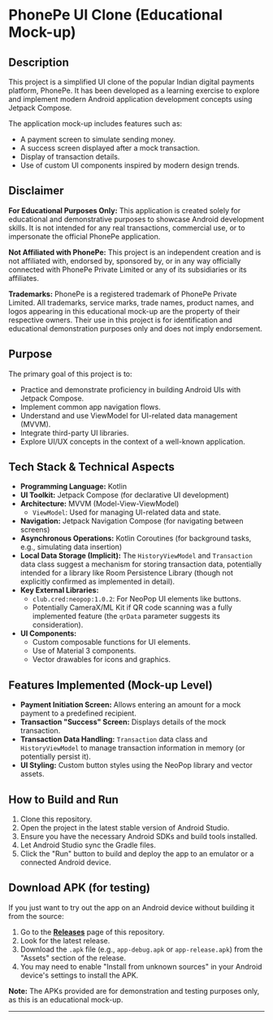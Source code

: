 # PhonePe UI Clone (Educational Mock-up)

## Description

This project is a simplified UI clone of the popular Indian digital payments platform, PhonePe. It has been developed as a learning exercise to explore and implement modern Android application development concepts using Jetpack Compose.

The application mock-up includes features such as:
*   A payment screen to simulate sending money.
*   A success screen displayed after a mock transaction.
*   Display of transaction details.
*   Use of custom UI components inspired by modern design trends.

## Disclaimer

**For Educational Purposes Only:** This application is created solely for educational and demonstrative purposes to showcase Android development skills. It is not intended for any real transactions, commercial use, or to impersonate the official PhonePe application.

**Not Affiliated with PhonePe:** This project is an independent creation and is not affiliated with, endorsed by, sponsored by, or in any way officially connected with PhonePe Private Limited or any of its subsidiaries or its affiliates.

**Trademarks:** PhonePe is a registered trademark of PhonePe Private Limited. All trademarks, service marks, trade names, product names, and logos appearing in this educational mock-up are the property of their respective owners. Their use in this project is for identification and educational demonstration purposes only and does not imply endorsement.

## Purpose

The primary goal of this project is to:
*   Practice and demonstrate proficiency in building Android UIs with Jetpack Compose.
*   Implement common app navigation flows.
*   Understand and use ViewModel for UI-related data management (MVVM).
*   Integrate third-party UI libraries.
*   Explore UI/UX concepts in the context of a well-known application.

## Tech Stack & Technical Aspects

*   **Programming Language:** Kotlin
*   **UI Toolkit:** Jetpack Compose (for declarative UI development)
*   **Architecture:** MVVM (Model-View-ViewModel)
    *   `ViewModel`: Used for managing UI-related data and state.
*   **Navigation:** Jetpack Navigation Compose (for navigating between screens)
*   **Asynchronous Operations:** Kotlin Coroutines (for background tasks, e.g., simulating data insertion)
*   **Local Data Storage (Implicit):** The `HistoryViewModel` and `Transaction` data class suggest a mechanism for storing transaction data, potentially intended for a library like Room Persistence Library (though not explicitly confirmed as implemented in detail).
*   **Key External Libraries:**
    *   `club.cred:neopop:1.0.2`: For NeoPop UI elements like buttons.
    *   Potentially CameraX/ML Kit if QR code scanning was a fully implemented feature (the `qrData` parameter suggests its consideration).
*   **UI Components:**
    *   Custom composable functions for UI elements.
    *   Use of Material 3 components.
    *   Vector drawables for icons and graphics.

## Features Implemented (Mock-up Level)

*   **Payment Initiation Screen:** Allows entering an amount for a mock payment to a predefined recipient.
*   **Transaction "Success" Screen:** Displays details of the mock transaction.
*   **Transaction Data Handling:** `Transaction` data class and `HistoryViewModel` to manage transaction information in memory (or potentially persist it).
*   **UI Styling:** Custom button styles using the NeoPop library and vector assets.

## How to Build and Run

1.  Clone this repository.
2.  Open the project in the latest stable version of Android Studio.
3.  Ensure you have the necessary Android SDKs and build tools installed.
4.  Let Android Studio sync the Gradle files.
5.  Click the "Run" button to build and deploy the app to an emulator or a connected Android device.

## Download APK (for testing)

If you just want to try out the app on an Android device without building it from the source:

1.  Go to the [**Releases**](https://github.com/SocialisticO4/BoBpe.git/releases) page of this repository.
2.  Look for the latest release.
3.  Download the `.apk` file (e.g., `app-debug.apk` or `app-release.apk`) from the "Assets" section of the release.
4.  You may need to enable "Install from unknown sources" in your Android device's settings to install the APK.

**Note:** The APKs provided are for demonstration and testing purposes only, as this is an educational mock-up.

---

